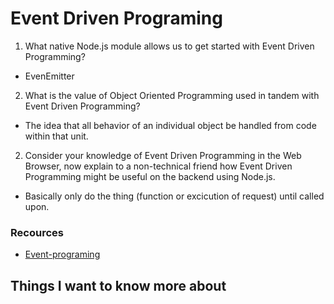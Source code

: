 # **Event Driven Programing**

1. What native Node.js module allows us to get started with Event Driven Programming?

- EvenEmitter

2. What is the value of Object Oriented Programming used in tandem with Event Driven Programming?

- The idea that all behavior of an individual object be handled from code within that unit.

2. Consider your knowledge of Event Driven Programming in the Web Browser, now explain to a non-technical friend how Event Driven Programming might be useful on the backend using Node.js.

- Basically only do the thing (function or excicution of request) until called upon. 

### Recources

- [Event-programing](https://www.digitalocean.com/community/tutorials/nodejs-event-driven-programming)


## Things I want to know more about